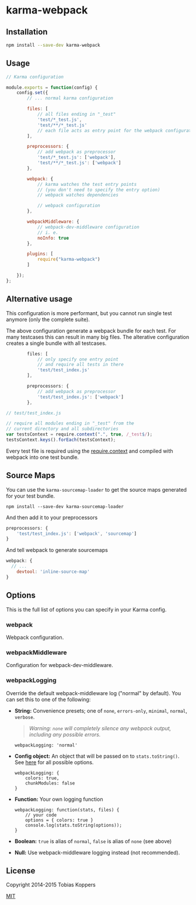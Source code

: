 # karma-webpack

## Installation

``` sh
npm install --save-dev karma-webpack
```

## Usage

``` javascript
// Karma configuration

module.exports = function(config) {
	config.set({
		// ... normal karma configuration

		files: [
			// all files ending in "_test"
			'test/*_test.js',
			'test/**/*_test.js'
			// each file acts as entry point for the webpack configuration
		],

		preprocessors: {
			// add webpack as preprocessor
			'test/*_test.js': ['webpack'],
			'test/**/*_test.js': ['webpack']
		},

		webpack: {
			// karma watches the test entry points
			// (you don't need to specify the entry option)
			// webpack watches dependencies

			// webpack configuration
		},

		webpackMiddleware: {
			// webpack-dev-middleware configuration
			// i. e.
			noInfo: true
		},

		plugins: [
			require("karma-webpack")
		]

	});
};
```

## Alternative usage

This configuration is more performant, but you cannot run single test anymore (only the complete suite).

The above configuration generate a webpack bundle for each test. For many testcases this can result in many big files. The alterative configuration creates a single bundle with all testcases.

``` javascript
		files: [
			// only specify one entry point
			// and require all tests in there
			'test/test_index.js'
		],

		preprocessors: {
			// add webpack as preprocessor
			'test/test_index.js': ['webpack']
		},
```

``` javascript
// test/test_index.js

// require all modules ending in "_test" from the
// current directory and all subdirectories
var testsContext = require.context(".", true, /_test$/);
testsContext.keys().forEach(testsContext);
```

Every test file is required using the [require.context](http://webpack.github.io/docs/context.html#require-context) and compiled with webpack into one test bundle.

## Source Maps

You can use the `karma-sourcemap-loader` to get the source maps generated for your test bundle.

```
npm install --save-dev karma-sourcemap-loader
```

And then add it to your preprocessors

``` javascript
preprocessors: {
	'test/test_index.js': ['webpack', 'sourcemap']
}
```

And tell webpack to generate sourcemaps

``` javascript
webpack: {
  // ...
	devtool: 'inline-source-map'
}
```

## Options

This is the full list of options you can specify in your Karma config.

### webpack

Webpack configuration.

### webpackMiddleware

Configuration for webpack-dev-middleware.

### webpackLogging

Override the default webpack-middleware log ("normal" by default).  You can set this to one of the following:

* **String:** Convenience presets; one of `none`, `errors-only`, `minimal`, `normal`, `verbose`.  
	> _Warning: `none` will completely silence any webpack output, including any possible errors._
	
	```
	webpackLogging: 'normal'
	```
	
* **Config object:** An object that will be passed on to `stats.toString()`.  See [here](https://github.com/webpack/webpack/blob/master/lib/Stats.js#L26-L40) for all possible options.
	
	```
	webpackLogging: {
		colors: true,
		chunkModules: false
	}
	```

* **Function:** Your own logging function
	```
	webpackLogging: function(stats, files) {
		// your code
		options = { colors: true }
		console.log(stats.toString(options));
	}
	```
* **Boolean:** `true` is alias of `normal`, `false` is alias of `none` (see above)
* **Null:** Use webpack-middleware logging instead (not recommended).

## License

Copyright 2014-2015 Tobias Koppers

[MIT](http://www.opensource.org/licenses/mit-license.php)
